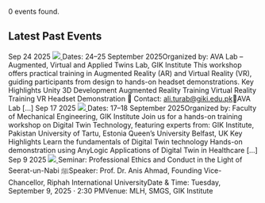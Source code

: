 0 events found. 
##  Latest Past Events
Sep  24  2025 
[ ![](https://giki.edu.pk/events/) ](https://giki.edu.pk/event/workshop-ar-vr-training-and-development-from-design-to-headset/ "Workshop: AR/VR Training and Development – From Design to Headset")
Dates: 24–25 September 2025Organized by: AVA Lab – Augmented, Virtual and Applied Twins Lab, GIK Institute This workshop offers practical training in Augmented Reality (AR) and Virtual Reality (VR), guiding participants from design to hands-on headset demonstrations. Key Highlights Unity 3D Development Augmented Reality Training Virtual Reality Training VR Headset Demonstration 📩 Contact: ali.turab@giki.edu.pk📍AVA Lab […]
Sep  17  2025 
[ ![](https://giki.edu.pk/events/) ](https://giki.edu.pk/event/workshop-digital-twin-training/ "Workshop: Digital Twin Training")
Dates: 17–18 September 2025Organized by: Faculty of Mechanical Engineering, GIK Institute Join us for a hands-on training workshop on Digital Twin Technology, featuring experts from: GIK Institute, Pakistan University of Tartu, Estonia Queen’s University Belfast, UK Key Highlights Learn the fundamentals of Digital Twin technology Hands-on demonstration using AnyLogic Applications of Digital Twin in Healthcare […]
Sep  9  2025 
[ ![](https://giki.edu.pk/events/) ](https://giki.edu.pk/event/professional-ethics-and-conduct-in-the-light-of-seerat-un-nabi-%ef%b7%ba/ "Professional ethics and conduct in the light of Seerat un-Nabi ﷺ")
Seminar: Professional Ethics and Conduct in the Light of Seerat-un-Nabi ﷺSpeaker: Prof. Dr. Anis Ahmad, Founding Vice-Chancellor, Riphah International UniversityDate & Time: Tuesday, September 9, 2025 · 2:30 PMVenue: MLH, SMGS, GIK Institute
